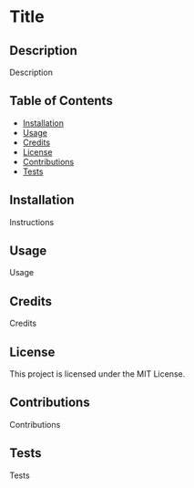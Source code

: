 # Title
  ## Description

  Description

  ## Table of Contents

  * [Installation](#installation)
  * [Usage](#usage)
  * [Credits](#credits)
  * [License](#license)
  * [Contributions](#contributions)
  * [Tests](#tests)

  ## Installation

  Instructions

  ## Usage

  Usage

  ## Credits

  Credits

  ## License

  
  This project is licensed under the MIT License.

  ## Contributions

  Contributions

  ## Tests

  Tests
